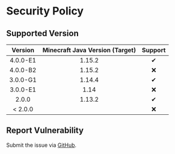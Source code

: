 # Security Policy

## Supported Version

| **Version** | **Minecraft Java Version (Target)** | **Support** |
|:---:|:---:|:---:|
| 4.0.0-E1 | 1.15.2 | ✔ |
| 4.0.0-B2 | 1.15.2 | ❌ |
| 3.0.0-G1 | 1.14.4 | ✔ |
| 3.0.0-E1 | 1.14 | ❌ |
| 2.0.0 | 1.13.2 | ✔ |
| < 2.0.0 | | ❌ |

## Report Vulnerability

Submit the issue via [GitHub](https://github.com/hugoalh/Minecraft.Java.DataPack.RecipePlus/issues).
